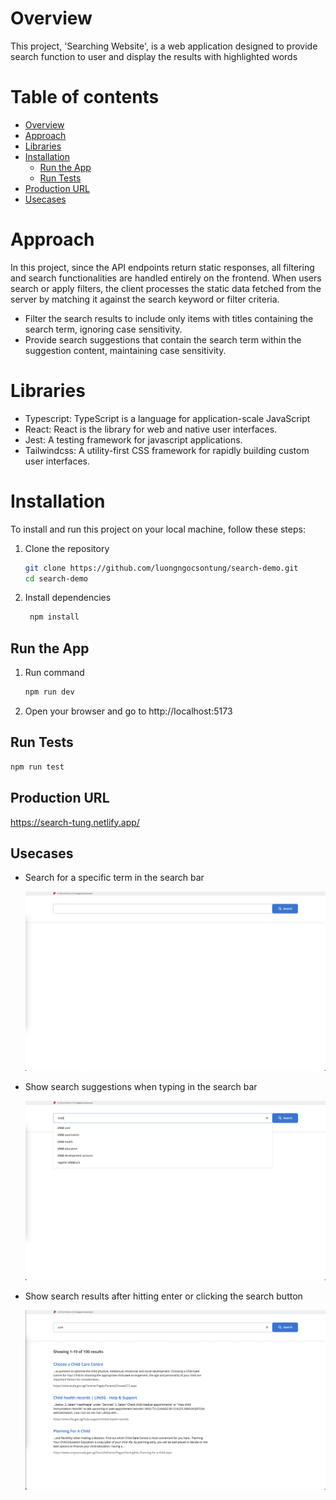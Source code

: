# Overview

This project, 'Searching Website', is a web application designed to provide search function to user and display the results with highlighted words

# Table of contents

- [Overview](#overview)
- [Approach](#approach)
- [Libraries](#libraries)
- [Installation](#installation)
  - [Run the App](#run-the-app)
  - [Run Tests](#run-tests)
- [Production URL](#production-url)
- [Usecases](#usecases)

# Approach

In this project, since the API endpoints return static responses, all filtering and search functionalities are handled entirely on the frontend. When users search or apply filters, the client processes the static data fetched from the server by matching it against the search keyword or filter criteria.

- Filter the search results to include only items with titles containing the search term, ignoring case sensitivity.
- Provide search suggestions that contain the search term within the suggestion content, maintaining case sensitivity.

# Libraries

- Typescript: TypeScript is a language for application-scale JavaScript
- React: React is the library for web and native user interfaces.
- Jest: A testing framework for javascript applications.
- Tailwindcss: A utility-first CSS framework for rapidly building custom user interfaces.

# Installation

To install and run this project on your local machine, follow these steps:

1. Clone the repository

   ```bash
   git clone https://github.com/luongngocsontung/search-demo.git
   cd search-demo
   ```

2. Install dependencies

   ```bash
    npm install
   ```

## Run the App

1. Run command

   ```bash
   npm run dev
   ```

2. Open your browser and go to http://localhost:5173

## Run Tests

```bash
npm run test
```

## Production URL

https://search-tung.netlify.app/

## Usecases

- Search for a specific term in the search bar

  ![image](https://github.com/luongngocsontung/search-demo/blob/master/src/assets/images/initial-page.png?raw=true)

- Show search suggestions when typing in the search bar

  ![image](https://github.com/luongngocsontung/search-demo/blob/master/src/assets/images/suggestion-dropdown.png?raw=true)

- Show search results after hitting enter or clicking the search button

  ![image](https://github.com/luongngocsontung/search-demo/blob/master/src/assets/images/search-results.png?raw=true)
